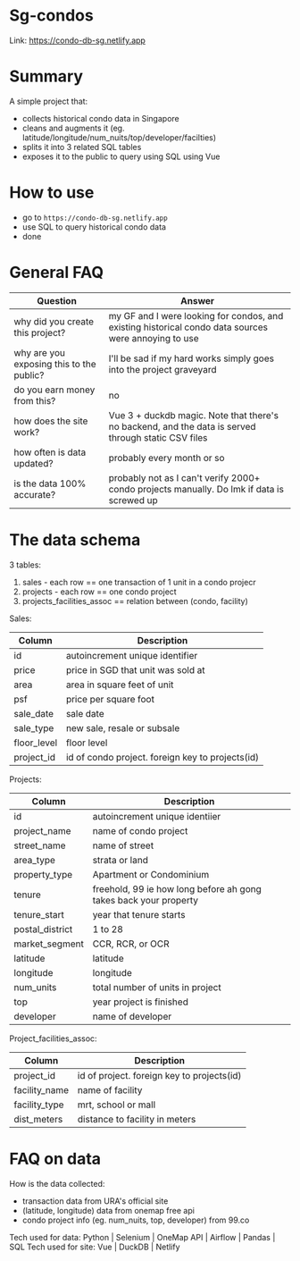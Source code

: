 # Sg-condos

Link: https://condo-db-sg.netlify.app

# Summary

A simple project that:
- collects historical condo data in Singapore
- cleans and augments it (eg. latitude/longitude/num_nuits/top/developer/facilties)
- splits it into 3 related SQL tables
- exposes it to the public to query using SQL using Vue

# How to use
- go to `https://condo-db-sg.netlify.app`
- use SQL to query historical condo data
- done

# General FAQ

| Question | Answer |
| --- | --- |
| why did you create this project? | my GF and I were looking for condos, and existing historical condo data sources were annoying to use |
| why are you exposing this to the public? | I'll be sad if my hard works simply goes into the project graveyard |
| do you earn money from this? | no |
| how does the site work? | Vue 3 + duckdb magic. Note that there's no backend, and the data is served through static CSV files |
| how often is data updated? | probably every month or so |
| is the data 100% accurate? | probably not as I can't verify 2000+ condo projects manually. Do lmk if data is screwed up |

# The data schema

3 tables:
1) sales - each row == one transaction of 1 unit in a condo projecr
2) projects - each row == one condo project 
3) projects_facilities_assoc == relation between (condo, facility)

Sales:

| Column | Description |
| --- | --- |
| id | autoincrement unique identifier |
| price | price in SGD that unit was sold at |
| area | area in square feet of unit | 
| psf | price per square foot |
| sale_date | sale date | 
| sale_type | new sale, resale or subsale |
| floor_level | floor level |
| project_id | id of condo project. foreign key to projects(id) |

Projects:

| Column | Description |
| --- | --- |
| id | autoincrement unique identiier |
| project_name | name of condo project |
| street_name | name of street | 
| area_type | strata or land |
| property_type | Apartment or Condominium |
| tenure | freehold, 99 ie how long before ah gong takes back your property |
| tenure_start | year that tenure starts |
| postal_district | 1 to 28 |
| market_segment | CCR, RCR, or OCR |
| latitude | latitude |
| longitude | longitude |
| num_units | total number of units in project | 
| top | year project is finished |
| developer | name of developer |

Project_facilities_assoc:

| Column | Description |
| --- | --- |
| project_id | id of project. foreign key to projects(id) |
| facility_name | name of facility |
| facility_type | mrt, school or mall |
| dist_meters | distance to facility in meters |

# FAQ on data

How is the data collected:
- transaction data from URA's official site
- (latitude, longitude) data from onemap free api
- condo project info (eg. num_nuits, top, developer) from 99.co

Tech used for data: Python | Selenium | OneMap API | Airflow | Pandas | SQL
Tech used for site: Vue | DuckDB | Netlify
